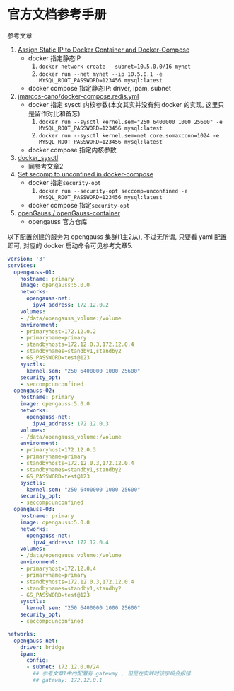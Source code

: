 # 官方文档参考手册

参考文章

1. [Assign Static IP to Docker Container and Docker-Compose](https://www.baeldung.com/ops/docker-assign-static-ip-container)
    - docker 指定静态IP
        1. `docker network create --subnet=10.5.0.0/16 mynet`
        2. `docker run --net mynet --ip 10.5.0.1 -e MYSQL_ROOT_PASSWORD=123456 mysql:latest`
    - docker compose 指定静态IP: driver, ipam, subnet
2. [jmarcos-cano/docker-compose.redis.yml](https://gist.github.com/jmarcos-cano/9b5d16d5e65999875e60f44be4c370df)
    - docker 指定 sysctl 内核参数(本文其实并没有纯 docker 的实现, 这里只是留作对比和备忘)
        1. `docker run --sysctl kernel.sem="250 6400000 1000 25600" -e MYSQL_ROOT_PASSWORD=123456 mysql:latest`
        2. `docker run --sysctl kernel.sem=net.core.somaxconn=1024 -e MYSQL_ROOT_PASSWORD=123456 mysql:latest`
    - docker compose 指定内核参数
3. [docker_sysctl](https://beixiu.net/dev/docker-sysctl/)
    - 同参考文章2
4. [Set secomp to unconfined in docker-compose](https://stackoverflow.com/questions/46053672/set-secomp-to-unconfined-in-docker-compose)
    - docker 指定`security-opt`
        1. `docker run --security-opt seccomp=unconfined -e MYSQL_ROOT_PASSWORD=123456 mysql:latest`
    - docker compose 指定`security-opt`
5. [openGauss / openGauss-container](https://gitee.com/opengauss/openGauss-container/tree/03dd83be9dbd19b4ee302bd4f379a6ce5c1d4f1b/)
    - opengauss 官方仓库

以下配置创建的服务为 opengauss 集群(1主2从), 不过无所谓, 只要看 yaml 配置即可, 对应的 docker 启动命令可见参考文章5.

```yaml
version: '3'
services:
  opengauss-01:
    hostname: primary
    image: opengauss:5.0.0
    networks:
      opengauss-net:
        ipv4_address: 172.12.0.2
    volumes:
    - /data/opengauss_volume:/volume
    environment:
    - primaryhost=172.12.0.2
    - primaryname=primary
    - standbyhosts=172.12.0.3,172.12.0.4
    - standbynames=standby1,standby2
    - GS_PASSWORD=test@123
    sysctls:
      kernel.sem: "250 6400000 1000 25600"
    security_opt: 
    - seccomp:unconfined
  opengauss-02:
    hostname: primary
    image: opengauss:5.0.0
    networks:
      opengauss-net:
        ipv4_address: 172.12.0.3
    volumes:
    - /data/opengauss_volume:/volume
    environment:
    - primaryhost=172.12.0.3
    - primaryname=primary
    - standbyhosts=172.12.0.3,172.12.0.4
    - standbynames=standby1,standby2
    - GS_PASSWORD=test@123
    sysctls:
      kernel.sem: "250 6400000 1000 25600"
    security_opt: 
    - seccomp:unconfined
  opengauss-03:
    hostname: primary
    image: opengauss:5.0.0
    networks:
      opengauss-net:
        ipv4_address: 172.12.0.4
    volumes:
    - /data/opengauss_volume:/volume
    environment:
    - primaryhost=172.12.0.4
    - primaryname=primary
    - standbyhosts=172.12.0.3,172.12.0.4
    - standbynames=standby1,standby2
    - GS_PASSWORD=test@123
    sysctls:
      kernel.sem: "250 6400000 1000 25600"
    security_opt: 
    - seccomp:unconfined

networks:
  opengauss-net:
    driver: bridge
    ipam:
      config:
      - subnet: 172.12.0.0/24
        ## 参考文章1中的配置有 gateway , 但是在实践时该字段会报错.
        ## gateway: 172.12.0.1
```
